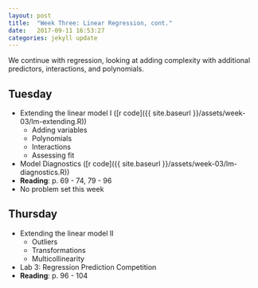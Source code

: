 ```yaml
---
layout: post
title:  "Week Three: Linear Regression, cont."
date:   2017-09-11 16:53:27
categories: jekyll update
---
```


We continue with regression, looking at adding complexity with additional
predictors, interactions, and polynomials.

## Tuesday
- Extending the linear model I ([r code]({{ site.baseurl }}/assets/week-03/lm-extending.R))
  - Adding variables
  - Polynomials
  - Interactions
  - Assessing fit
- Model Diagnostics ([r code]({{ site.baseurl }}/assets/week-03/lm-diagnostics.R))
- **Reading**: p. 69 - 74, 79 - 96
- No problem set this week

## Thursday
- Extending the linear model II
  - Outliers
  - Transformations
  - Multicollinearity
- Lab 3: Regression Prediction Competition
- **Reading**: p. 96 - 104


